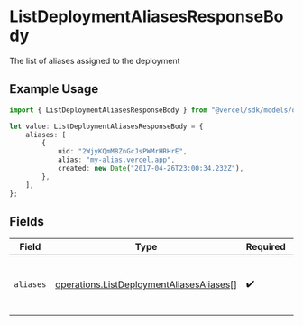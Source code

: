 # ListDeploymentAliasesResponseBody

The list of aliases assigned to the deployment

## Example Usage

```typescript
import { ListDeploymentAliasesResponseBody } from "@vercel/sdk/models/operations";

let value: ListDeploymentAliasesResponseBody = {
    aliases: [
        {
            uid: "2WjyKQmM8ZnGcJsPWMrHRHrE",
            alias: "my-alias.vercel.app",
            created: new Date("2017-04-26T23:00:34.232Z"),
        },
    ],
};
```

## Fields

| Field                                                                                                | Type                                                                                                 | Required                                                                                             | Description                                                                                          |
| ---------------------------------------------------------------------------------------------------- | ---------------------------------------------------------------------------------------------------- | ---------------------------------------------------------------------------------------------------- | ---------------------------------------------------------------------------------------------------- |
| `aliases`                                                                                            | [operations.ListDeploymentAliasesAliases](../../models/operations/listdeploymentaliasesaliases.md)[] | :heavy_check_mark:                                                                                   | A list of the aliases assigned to the deployment                                                     |
